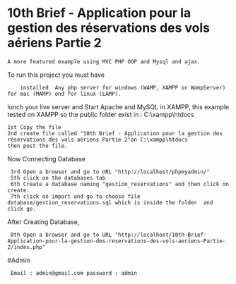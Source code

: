 # 10th Brief - Application pour la gestion des réservations des vols aériens Partie 2 

```
A more featured example using MVC PHP OOP and Mysql and ajax.
```

To run this project you must have 

```
    installed  Any php server for windows (WAMP, XAMPP or WampServer) for mac (MAMP) ond for linux (LAMP).
```

lunch your live server and Start Apache and MySQL in XAMPP, 
this example tested on XAMPP so the public folder exist in :
C:\xampp\htdocs
```
1st Copy the file 
2nd create file called "10th Brief - Application pour la gestion des réservations des vols aériens Partie 2"on C:\xampp\htdocs
then post the file.
```
Now Connecting Database

```
 3rd Open a browser and go to URL "http://localhost/phpmyadmin/"
 5th click on the databases tab
 6th Create a database naming "gestion_reservations" and then click on create.
 7th click on import and go to choose file database/gestion_reservations.sql which is inside the folder  and click go.
```
After Creating Database,
```
 8th Open a browser and go to URL "http://localhost/10th-Brief-Application-pour-la-gestion-des-reservations-des-vols-aeriens-Partie-2/index.php"
```
 #Admin
```
 Email : admin@gmail.com password : admin
```
